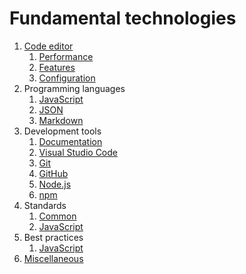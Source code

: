 # Fundamental technologies

1. [Code editor](tools/code-editor.md)
	1. [Performance](tools/code-editor.md#performance)
	1. [Features](tools/code-editor.md#features)
	1. [Configuration](tools/code-editor.md#installation-and-configuration)
1. Programming languages
	1. [JavaScript](languages/javascript.md)
	1. [JSON](languages/json.md)
	1. [Markdown](languages/markdown.md)
1. Development tools
	1. [Documentation](tools/documentation.md)
	1. [Visual Studio Code](tools/visual-studio-code.md)
	1. [Git](tools/git.md)
	1. [GitHub](tools/github.md)
	1. [Node.js](tools/nodejs.md)
	1. [npm](tools/npm.md)
1. Standards
	1. [Common](standards/common.md)
	1. [JavaScript](standards/javascript.md)
1. Best practices
	1. [JavaScript](bestpractices/javascript.md)
1. [Miscellaneous](miscellaneous.md)
